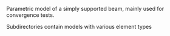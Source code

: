 Parametric model of a simply supported beam, mainly used for convergence tests.

Subdirectories contain models with various element types
